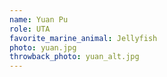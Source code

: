 ```yaml
---
name: Yuan Pu
role: UTA
favorite_marine_animal: Jellyfish
photo: yuan.jpg
throwback_photo: yuan_alt.jpg
---
```

